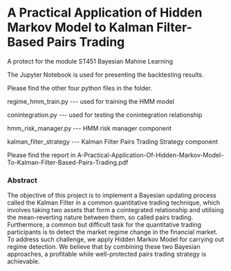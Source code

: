 # A Practical Application of Hidden Markov Model to Kalman Filter-Based Pairs Trading

A protect for the module ST451 Bayesian Mahine Learning

The Jupyter Notebook is used for presenting the backtesting results.

Please find the other four python files in the folder.

regime_hmm_train.py --- used for training the HMM model

conintegration.py --- used for testing the conintegration relationship

hmm_risk_manager.py --- HMM risk manager component

kalman_filter_strategy --- Kalman Filter Pairs Trading Strategy component

Please find the report in A-Practical-Application-Of-Hidden-Markov-Model-To-Kalman-Filter-Based-Pairs-Trading.pdf


### Abstract 

The objective of this project is to implement a Bayesian updating process called the Kalman Filter in a common quantitative trading technique, which involves taking two assets that form a cointegrated relationship and utilising the mean-reverting nature between them, so called pairs trading. Furthermore, a common but difficult task for the quantitative trading participants is to detect the market regime change in the financial market. To address such challenge, we apply Hidden Markov Model for carrying out regime detection. We believe that by combining these two Bayesian approaches, a profitable while well-protected  pairs trading strategy is achievable.
